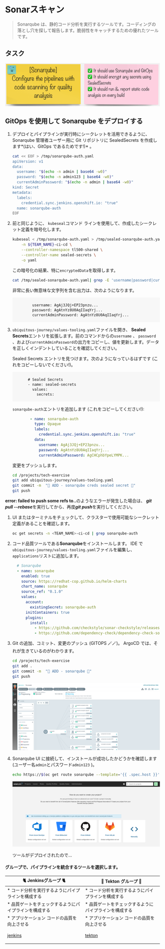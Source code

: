 # Sonarスキャン

> Sonarqube は、静的コード分析を実行するツールです。コーディングの落とし穴を探して報告します。脆弱性をキャッチするための優れたツールです。

## タスク

![task-sonar](./images/task-sonar.png)

## GitOps を使用して Sonarqube をデプロイする

1. デプロイとパイプラインが実行時にシークレットを活用できるように、Sonarqube 管理者ユーザー用に Git リポジトリに SealedSecrets を作成します*(はい、GitOps であるためです!)* 。

    ```bash
    cat << EOF > /tmp/sonarqube-auth.yaml
    apiVersion: v1
    data:
      username: "$(echo -n admin | base64 -w0)"
      password: "$(echo -n admin123 | base64 -w0)"
      currentAdminPassword: "$(echo -n admin | base64 -w0)"
    kind: Secret
    metadata:
      labels:
        credential.sync.jenkins.openshift.io: "true"
      name: sonarqube-auth
    EOF
    ```

2. 前と同じように、 `kubeseal`コマンド ラインを使用して、作成したシークレット定義を暗号化します。

    ```bash
    kubeseal < /tmp/sonarqube-auth.yaml > /tmp/sealed-sonarqube-auth.yaml \
        -n ${TEAM_NAME}-ci-cd \
        --controller-namespace tl500-shared \
        --controller-name sealed-secrets \
        -o yaml
    ```

    この暗号化の結果、特に`encryptedData`を取得します。

    ```bash
    cat /tmp/sealed-sonarqube-auth.yaml| grep -E 'username|password|currentAdminPassword'
    ```

    非常に長い無意味な文字列を含む出力は、次のようになります。

     <div class="highlight" style="background: #f7f7f7">
     <pre><code class="language-yaml">
            username: AgAj3JQj+EP23pnzu...
            password: AgAtnYz8U0AqIIaqYrj...
            currentAdminPassword: AgAtnYz8U0AqIIaqYrj...
        </code></pre>
    </div>
    

3. `ubiquitous-journey/values-tooling.yaml`ファイルを開き、 **Sealed Secrets**エントリを拡張します。前のコマンドからの`username` 、 `password` 、および`currentAdminPassword`の出力をコピーし、値を更新します。データを正しくインデントしていることを確認してください。

    Sealed Secrets エントリを見つけます。次のようになっているはずです (これをコピーしないでください!)。

     <div class="highlight" style="background: #f7f7f7">
     <pre><code class="language-yaml">
          # Sealed Secrets
          - name: sealed-secrets
            values:
              secrets:
        </code></pre>
    </div>

    `sonarqube-auth`エントリを追加します (これをコピーしてください!):

    ```yaml
            - name: sonarqube-auth
              type: Opaque
              labels:
                credential.sync.jenkins.openshift.io: "true"
              data:
                username: AgAj3JQj+EP23pnzu...
                password: AgAtnYz8U0AqIIaqYrj...
                currentAdminPassword: AgCHCphbYpeLYMPK...
    ```

    変更をプッシュします。

    ```bash
    cd /projects/tech-exercise
    git add ubiquitous-journey/values-tooling.yaml
    git commit -m  "🍳 ADD - sonarqube creds sealed secret 🍳"
    git push
    ```

  <p class="tip"><b>error: failed to push some refs to..</b>のようなエラーが発生した場合は、 <b><i>git pull --rebase</i></b>を実行してから、再度<b><i>git push</i></b>を実行してください。</p>


1. UI またはターミナルをチェックして、クラスターで使用可能なシークレット定義があることを確認します。

    ```bash
    oc get secrets -n <TEAM_NAME>-ci-cd | grep sonarqube-auth
    ```

2. コード品質ツールである**Sonarqube**をインストールします。 IDE で`ubiquitous-journey/values-tooling.yaml`ファイルを編集し、 `applications`リストに追加します。

    ```yaml
      # Sonarqube
      - name: sonarqube
        enabled: true
        source: https://redhat-cop.github.io/helm-charts
        chart_name: sonarqube
        source_ref: "0.1.0"
        values:
          account:
            existingSecret: sonarqube-auth
          initContainers: true
          plugins:
            install:
              - https://github.com/checkstyle/sonar-checkstyle/releases/download/9.2/checkstyle-sonar-plugin-9.2.jar
              - https://github.com/dependency-check/dependency-check-sonar-plugin/releases/download/2.0.8/sonar-dependency-check-plugin-2.0.8.jar
    ```

3. Git の追加、コミット、変更のプッシュ (GITOPS 🪄🪄)。 ArgoCD では、それが生きているのがわかります。

    ```bash
    cd /projects/tech-exercise
    git add .
    git commit -m  "🦇 ADD - sonarqube 🦇"
    git push
    ```

    ![argocd-sonar](./images/argocd-sonar.png)

4. Sonarqube UI に接続して、インストールが成功したかどうかを確認します (ユーザー名`admin`とパスワード`admin123` )。

    ```bash
    echo https://$(oc get route sonarqube --template='{{ .spec.host }}' -n ${TEAM_NAME}-ci-cd)
    ```

    ![sonary-alive](./images/sonary-alive.png)

    ツールがデプロイされたので...

#### グループで、パイプラインを統合するツールを選択します。

|🐈 **Jenkinsグループ** 🐈 | 🐅 **Tekton グループ** 🐅|
|--- | ---
|* コード分析を実行するようにパイプラインを構成する | * コード分析を実行するようにパイプラインを構成する|
|* 品質ゲートをチェックするようにパイプラインを構成する | * 品質ゲートをチェックするようにパイプラインを構成する|
|* アプリケーション コードの品質を向上させる | * アプリケーション コードの品質を向上させる|
|<span style="color:blue;"><p><a href="3-revenge-of-the-automated-testing/1a-jenkins.md">jenkins</a></p></span> | <span style="color:blue;"><p><a href="3-revenge-of-the-automated-testing/1b-tekton.md">tekton</a></p></span>|
